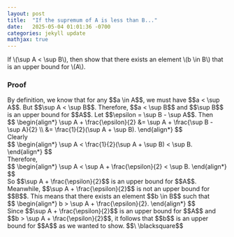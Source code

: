```yaml
---
layout: post
title:  "If the supremum of A is less than B..."
date:   2025-05-04 01:01:36 -0700
categories: jekyll update
mathjax: true
---
```

<div class="stmt">
If \(\sup A < \sup B\), then show that there exists an element \(b \in B\) that is an upper bound for \(A\).
</div>
<h3>Proof</h3>
By definition, we know that for any $$a \in A$$, we must have $$a < \sup A$$. But $$\sup A < \sup B$$. Therefore, $$a < \sup B$$ and $$\sup B$$ is an upper bound for $$A$$. Let $$\epsilon = \sup B - \sup A$$. Then
<div>
$$
\begin{align*}
\sup A + \frac{\epsilon}{2} &= \sup A + \frac{\sup B - \sup A}{2} \\
							&=  \frac{1}{2}(\sup A + \sup B). 
\end{align*}
$$
</div>
Clearly 
<div>
$$
\begin{align*}
\sup A < \frac{1}{2}(\sup A + \sup B) < \sup B.
\end{align*}
$$
</div>
Therefore,
<div>
$$
\begin{align*}
\sup A < \sup A + \frac{\epsilon}{2} < \sup B.
\end{align*}
$$
</div>
So $$\sup A + \frac{\epsilon}{2}$$ is an upper bound for $$A$$. Meanwhile, $$\sup A + \frac{\epsilon}{2}$$ is not an upper bound for $$B$$. This means that there exists an element $$b \in B$$ such that
<div>
$$
\begin{align*}
b > \sup A + \frac{\epsilon}{2}.
\end{align*}
$$
</div>
Since $$\sup A + \frac{\epsilon}{2}$$ is an upper bound for $$A$$ and $$b > \sup A + \frac{\epsilon}{2}$$, it follows that $$b$$ is an upper bound for $$A$$ as we wanted to show. $$\ \blacksquare$$



